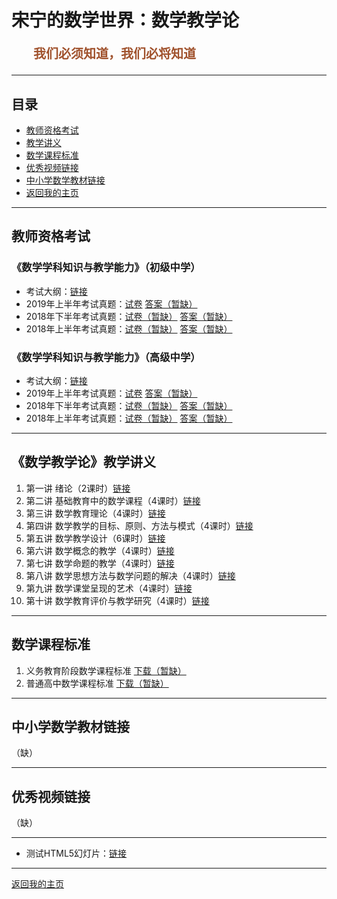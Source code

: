 # 宋宁的数学世界：数学教学论

<p style="color:sienna;font-family:KaiTi;margin-left:35px;font-weight:bold;font-size:20px";>
    我们必须知道，我们必将知道
</p>

---

## 目录

+ <a href="#zige">教师资格考试</a>
+ <a href="#lecture">教学讲义</a>
+ <a href="#biao">数学课程标准</a>
+ <a href="#video">优秀视频链接</a>
+ <a href="#book">中小学数学教材链接</a>
+ <a href="/index.html"> 返回我的主页 </a>

---

## <a name="zige"> 教师资格考试 </a>

### 《数学学科知识与教学能力》（初级中学）

+ 考试大纲：<a href="/html/lecture/mathTeacher/chuzhong/chuzhong-exam.html">链接</a>
+ 2019年上半年考试真题：<a href="/html/lecture/mathTeacher/chuzhong/2019-1-e.html">试卷</a> <a href="/html/lecture/mathTeacher/chuzhong/2019-1-a.html">答案（暂缺）</a>
+ 2018年下半年考试真题：<a href="/html/lecture/mathTeacher/chuzhong/2018-2-e.html">试卷（暂缺）</a> <a href="/html/lecture/mathTeacher/chuzhong/2018-2-a.html">答案（暂缺）</a>
+ 2018年上半年考试真题：<a href="/html/lecture/mathTeacher/chuzhong/2018-1-e.html">试卷（暂缺）</a> <a href="/html/lecture/mathTeacher/chuzhong/2018-1-a.html">答案（暂缺）</a>

### 《数学学科知识与教学能力》（高级中学）

+ 考试大纲：<a href="/html/lecture/mathTeacher/gaozhong/gaozhong-exam.html">链接</a>
+ 2019年上半年考试真题：<a href="/html/lecture/mathTeacher/gaozhong/2019-1-e.html">试卷</a> <a href="/html/lecture/mathTeacher/gaozhong/2019-1-a.html">答案（暂缺）</a>
+ 2018年下半年考试真题：<a href="/html/lecture/mathTeacher/gaozhong/2018-2-e.html">试卷（暂缺）</a> <a href="/html/lecture/mathTeacher/gaozhong/2018-2-a.html">答案（暂缺）</a>
+ 2018年上半年考试真题：<a href="/html/lecture/mathTeacher/gaozhong/2018-1-e.html">试卷（暂缺）</a> <a href="/html/lecture/mathTeacher/gaozhong/2018-1-a.html">答案（暂缺）</a>

---

## <a name="lecture"> 《数学教学论》教学讲义 </a>

1. 第一讲 绪论（2课时）<a href="/html/lecture/mathTeacher/jiangyi/01.html">链接</a>
2. 第二讲 基础教育中的数学课程（4课时）<a href="/html/lecture/mathTeacher/jiangyi/02.html">链接</a>
3. 第三讲 数学教育理论（4课时）<a href="/html/lecture/mathTeacher/jiangyi/03.html">链接</a>
4. 第四讲 数学教学的目标、原则、方法与模式（4课时）<a href="/html/lecture/mathTeacher/jiangyi/04.html">链接</a>
5. 第五讲 数学教学设计（6课时）<a href="/html/lecture/mathTeacher/jiangyi/05.html">链接</a>
6. 第六讲 数学概念的教学（4课时）<a href="/html/lecture/mathTeacher/jiangyi/06.html">链接</a>
7. 第七讲 数学命题的教学（4课时）<a href="/html/lecture/mathTeacher/jiangyi/07.html">链接</a>
8. 第八讲 数学思想方法与数学问题的解决（4课时）<a href="/html/lecture/mathTeacher/jiangyi/08.html">链接</a>
9. 第九讲 数学课堂呈现的艺术（4课时）<a href="/html/lecture/mathTeacher/jiangyi/09.html">链接</a>
10. 第十讲 数学教育评价与教学研究（4课时）<a href="/html/lecture/mathTeacher/jiangyi/10.html">链接</a>

---

## <a name="biao"> 数学课程标准 </a>

1. 义务教育阶段数学课程标准 <a href="/html/lecture/mathTeacher/gaozhong/2019-1-a.html">下载（暂缺）</a>
2. 普通高中数学课程标准 <a href="/html/lecture/mathTeacher/gaozhong/2019-1-a.html">下载（暂缺）</a>

---

## <a name="book"> 中小学数学教材链接 </a>

（缺）

---

## <a name="video"> 优秀视频链接 </a>

（缺）

---

+ 测试HTML5幻灯片：<a href="/html/lecture/temp-md/ppt.html">链接</a>

---

<a href="/index.html"> 返回我的主页 </a>
